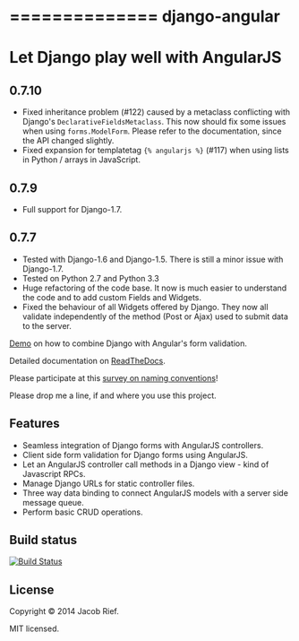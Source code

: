 ==============
django-angular
==============

Let Django play well with AngularJS
===================================

0.7.10
------
* Fixed inheritance problem (#122) caused by a metaclass conflicting with Django's
  ``DeclarativeFieldsMetaclass``. This now should fix some issues when using ``forms.ModelForm``.
  Please refer to the documentation, since the API changed slightly.
* Fixed expansion for templatetag ``{% angularjs %}`` (#117) when using lists in Python / arrays
  in JavaScript.

0.7.9
-----
* Full support for Django-1.7.

0.7.7
-----
* Tested with Django-1.6 and Django-1.5. There is still a minor issue with Django-1.7.
* Tested on Python 2.7 and Python 3.3
* Huge refactoring of the code base. It now is much easier to understand the code and to add custom
  Fields and Widgets.
* Fixed the behaviour of all Widgets offered by Django. They now all validate independently of the
  method (Post or Ajax) used to submit data to the server.


[Demo](http://djangular.aws.awesto.com/form_validation/) on how to combine Django with Angular's form validation.

Detailed documentation on [ReadTheDocs](http://django-angular.readthedocs.org/en/latest/).

Please participate at this [survey on naming conventions](https://github.com/jrief/django-angular/issues/35)!

Please drop me a line, if and where you use this project.

Features
--------
* Seamless integration of Django forms with AngularJS controllers.
* Client side form validation for Django forms using AngularJS.
* Let an AngularJS controller call methods in a Django view - kind of Javascript RPCs.
* Manage Django URLs for static controller files.
* Three way data binding to connect AngularJS models with a server side message queue.
* Perform basic CRUD operations.

Build status
------------
[![Build Status](https://travis-ci.org/jrief/django-angular.png?branch=master)](https://travis-ci.org/jrief/django-angular)

License
-------
Copyright &copy; 2014 Jacob Rief.

MIT licensed.
